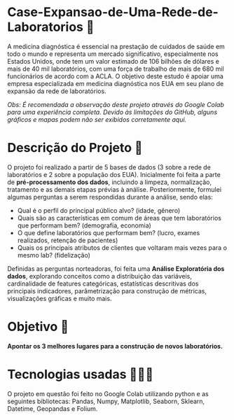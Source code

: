 # Case-Expansao-de-Uma-Rede-de-Laboratorios 🔬
A medicina diagnóstica é essencial na prestação de cuidados de saúde em todo o mundo e representa um mercado significativo, especialmente nos Estados Unidos, onde tem um valor estimado de 106 bilhões de dólares e mais de 40 mil laboratórios, com uma força de trabalho de mais de 680 mil funcionários de acordo com a ACLA. O objetivo deste estudo é apoiar uma empresa especializada em medicina diagnóstica nos EUA em seu plano de expansão da rede de laboratórios.

*Obs: É recomendada a observação deste projeto através do Google Colab para uma experiência completa. Devido às limitações do GitHub, alguns gráficos e mapas podem não ser exibidos corretamente aqui.*

# Descrição do Projeto 📝
O projeto foi realizado a partir de 5 bases de dados (3 sobre a rede de laboratórios e 2 sobre a população dos EUA). Inicialmente foi feita a parte de **pré-processamento dos dados**, incluindo a limpeza, normalização, tratamento e as demais etapas prévias à análise. Posteriormente, formulei algumas perguntas a serem respondidas durante a análise, sendo elas:
- Qual é o perfil do principal público alvo? (idade, gênero)
- Quais são as características em comum de áreas que tem laboratórios que performam bem? (demografia, economia)
- O que define laboratórios que performam bem? (lucro, exames realizados, retenção de pacientes)
- Quais os principais atributos de clientes que voltaram mais vezes para o mesmo lab? (fidelização)

Definidas as perguntas norteadoras, foi feita uma **Análise Exploratória dos dados**, explorando conceitos como a distribuição das variáveis, cardinalidade de features categóricas, estatísticas descritivas dos principais indicadores, parâmetrização para construção de métricas, visualizações gráficas e muito mais.

# Objetivo 🎯
**Apontar os 3 melhores lugares para a construção de novos laboratórios.**

# Tecnologias usadas 👨🏽‍💻
O projeto em questão foi feito no Google Colab utilizando python e as seguintes bibliotecas: Pandas, Numpy, Matplotlib, Seaborn, Sklearn, Datetime, Geopandas e Folium.
